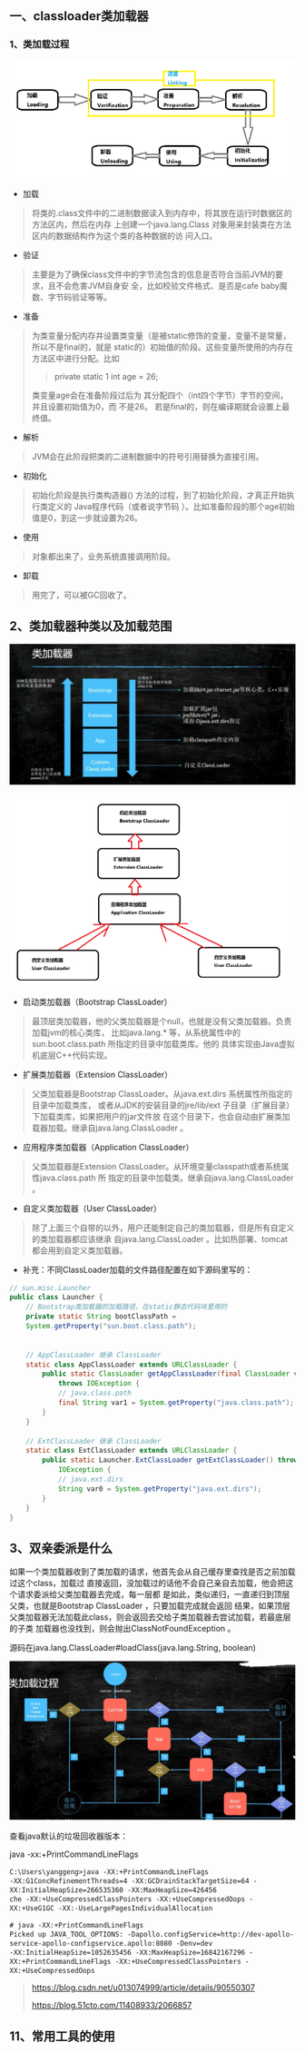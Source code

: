 ## 一、classloader类加载器

### 1、类加载过程

 ![image-20210301161307710](images/image-20210301161307710.png)

* 加载

> 将类的.class文件中的二进制数据读入到内存中，将其放在运行时数据区的方法区内，然后在内存
> 上创建一个java.lang.Class 对象用来封装类在方法区内的数据结构作为这个类的各种数据的访
> 问入口。

* 验证

> 主要是为了确保class文件中的字节流包含的信息是否符合当前JVM的要求，且不会危害JVM自身安
> 全，比如校验文件格式、是否是cafe baby魔数、字节码验证等等。

* 准备

> 为类变量分配内存并设置类变量（是被static修饰的变量，变量不是常量，所以不是final的，就是
> static的）初始值的阶段。这些变量所使用的内存在方法区中进行分配。比如
>
> > private static 1 int age = 26;
>
> 类变量age会在准备阶段过后为 其分配四个（int四个字节）字节的空间，并且设置初始值为0，而
> 不是26。
> 若是final的，则在编译期就会设置上最终值。

* 解析

> JVM会在此阶段把类的二进制数据中的符号引用替换为直接引用。

* 初始化

> 初始化阶段是执行类构造器<clinit>() 方法的过程，到了初始化阶段，才真正开始执行类定义的
> Java程序代码（或者说字节码 ）。比如准备阶段的那个age初始值是0，到这一步就设置为26。

* 使用

> 对象都出来了，业务系统直接调用阶段。

* 卸载

> 用完了，可以被GC回收了。



## 2、类加载器种类以及加载范围

![类加载器](images/类加载器.png)

![image-20210301162006177](images/image-20210301162006177.png)

* 启动类加载器（Bootstrap ClassLoader）

> 最顶层类加载器，他的父类加载器是个null，也就是没有父类加载器。负责加载jvm的核心类库，
> 比如java.lang.* 等，从系统属性中的sun.boot.class.path 所指定的目录中加载类库。他的
> 具体实现由Java虚拟机底层C++代码实现。

* 扩展类加载器（Extension ClassLoader）

> 父类加载器是Bootstrap ClassLoader。从java.ext.dirs 系统属性所指定的目录中加载类库，
> 或者从JDK的安装目录的jre/lib/ext 子目录（扩展目录）下加载类库，如果把用户的jar文件放
> 在这个目录下，也会自动由扩展类加载器加载。继承自java.lang.ClassLoader 。

* 应用程序类加载器（Application ClassLoader）

> 父类加载器是Extension ClassLoader。从环境变量classpath或者系统属性java.class.path 所
> 指定的目录中加载类。继承自java.lang.ClassLoader 。

* 自定义类加载器（User ClassLoader）

> 除了上面三个自带的以外，用户还能制定自己的类加载器，但是所有自定义的类加载器都应该继承
> 自java.lang.ClassLoader 。比如热部署、tomcat都会用到自定义类加载器。

* 补充：不同ClassLoader加载的文件路径配置在如下源码里写的：

```java
// sun.misc.Launcher
public class Launcher {
    // Bootstrap类加载器的加载路径，在static静态代码块里用的
    private static String bootClassPath =
    System.getProperty("sun.boot.class.path");
    
    
    // AppClassLoader 继承 ClassLoader
    static class AppClassLoader extends URLClassLoader {
        public static ClassLoader getAppClassLoader(final ClassLoader var0)
            throws IOException {
            // java.class.path
            final String var1 = System.getProperty("java.class.path");
        }
    }
        
    // ExtClassLoader 继承 ClassLoader
    static class ExtClassLoader extends URLClassLoader {
        public static Launcher.ExtClassLoader getExtClassLoader() throws
            IOException {
            // java.ext.dirs
            String var0 = System.getProperty("java.ext.dirs");
        }
    }
}
```

## 3、双亲委派是什么

如果一个类加载器收到了类加载的请求，他首先会从自己缓存里查找是否之前加载过这个class，加载过
直接返回，没加载过的话他不会自己亲自去加载，他会把这个请求委派给父类加载器去完成，每一层都
是如此，类似递归，一直递归到顶层父类，也就是Bootstrap ClassLoader ，只要加载完成就会返回
结果，如果顶层父类加载器无法加载此class，则会返回去交给子类加载器去尝试加载，若最底层的子类
加载器也没找到，则会抛出ClassNotFoundException 。

源码在java.lang.ClassLoader#loadClass(java.lang.String, boolean)

![image-20210301163136319](images/image-20210301163136319.png)







查看java默认的垃圾回收器版本：

java -xx:+PrintCommandLineFlags

```shell
C:\Users\yanggeng>java -XX:+PrintCommandLineFlags
-XX:G1ConcRefinementThreads=4 -XX:GCDrainStackTargetSize=64 -XX:InitialHeapSize=266535360 -XX:MaxHeapSize=426456
che -XX:+UseCompressedClassPointers -XX:+UseCompressedOops -XX:+UseG1GC -XX:-UseLargePagesIndividualAllocation
```

```shell
# java -XX:+PrintCommandLineFlags
Picked up JAVA_TOOL_OPTIONS: -Dapollo.configService=http://dev-apollo-service-apollo-configservice.apollo:8080 -Denv=dev
-XX:InitialHeapSize=1052635456 -XX:MaxHeapSize=16842167296 -XX:+PrintCommandLineFlags -XX:+UseCompressedClassPointers -XX:+UseCompressedOops
```



> https://blog.csdn.net/u013074999/article/details/90550307
>
> https://blog.51cto.com/11408933/2066857



## 11、常用工具的使用

